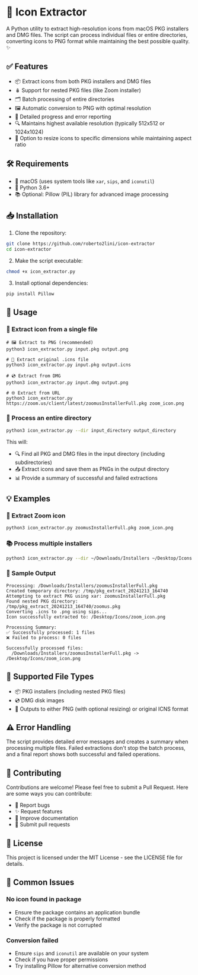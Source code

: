 # 🎨 Icon Extractor

A Python utility to extract high-resolution icons from macOS PKG installers and DMG files. The script can process individual files or entire directories, converting icons to PNG format while maintaining the best possible quality. ✨

## ✅ Features

- 📦 Extract icons from both PKG installers and DMG files
- 🪆 Support for nested PKG files (like Zoom installer)
- 🗂️ Batch processing of entire directories
- 🖼️ Automatic conversion to PNG with optimal resolution
- 📝 Detailed progress and error reporting
- 🔍 Maintains highest available resolution (typically 512x512 or 1024x1024)
- 📐 Option to resize icons to specific dimensions while maintaining aspect ratio

## 🛠️ Requirements

- 🍎 macOS (uses system tools like `xar`, `sips`, and `iconutil`)
- 🐍 Python 3.6+
- 📚 Optional: Pillow (PIL) library for advanced image processing

## 📥 Installation

1. Clone the repository:
```bash
git clone https://github.com/roberto2lini/icon-extractor
cd icon-extractor
```

2. Make the script executable:
```bash
chmod +x icon_extractor.py
```

3. Install optional dependencies:
```bash
pip install Pillow
```

## 🚀 Usage

### 🎯 Extract icon from a single file

```
# 🖼️ Extract to PNG (recommended)
python3 icon_extractor.py input.pkg output.png

# 🔄 Extract original .icns file
python3 icon_extractor.py input.pkg output.icns

# 💿 Extract from DMG
python3 icon_extractor.py input.dmg output.png

# 🌐 Extract from URL
python3 icon_extractor.py https://zoom.us/client/latest/zoomusInstallerFull.pkg zoom_icon.png
```

### 📂 Process an entire directory

```bash
python3 icon_extractor.py --dir input_directory output_directory
```

This will:
- 🔍 Find all PKG and DMG files in the input directory (including subdirectories)
- 📤 Extract icons and save them as PNGs in the output directory
- 📊 Provide a summary of successful and failed extractions

## 💡 Examples

### 🎥 Extract Zoom icon
```bash
python3 icon_extractor.py zoomusInstallerFull.pkg zoom_icon.png
```

### 📚 Process multiple installers
```bash
python3 icon_extractor.py --dir ~/Downloads/Installers ~/Desktop/Icons
```

### 📝 Sample Output
```
Processing: /Downloads/Installers/zoomusInstallerFull.pkg
Created temporary directory: /tmp/pkg_extract_20241213_164740
Attempting to extract PKG using xar: zoomusInstallerFull.pkg
Found nested PKG directory: /tmp/pkg_extract_20241213_164740/zoomus.pkg
Converting .icns to .png using sips...
Icon successfully extracted to: /Desktop/Icons/zoom_icon.png

Processing Summary:
✅ Successfully processed: 1 files
❌ Failed to process: 0 files

Successfully processed files:
  /Downloads/Installers/zoomusInstallerFull.pkg -> /Desktop/Icons/zoom_icon.png
```

## 📄 Supported File Types

- 📦 PKG installers (including nested PKG files)
- 💿 DMG disk images
- 🎨 Outputs to either PNG (with optional resizing) or original ICNS format

## ⚠️ Error Handling

The script provides detailed error messages and creates a summary when processing multiple files. Failed extractions don't stop the batch process, and a final report shows both successful and failed operations.

## 🤝 Contributing

Contributions are welcome! Please feel free to submit a Pull Request. Here are some ways you can contribute:
- 🐛 Report bugs
- ✨ Request features
- 📝 Improve documentation
- 🔧 Submit pull requests

## 📜 License

This project is licensed under the MIT License - see the LICENSE file for details.

## 🤔 Common Issues

### No icon found in package
- Ensure the package contains an application bundle
- Check if the package is properly formatted
- Verify the package is not corrupted

### Conversion failed
- Ensure `sips` and `iconutil` are available on your system
- Check if you have proper permissions
- Try installing Pillow for alternative conversion method